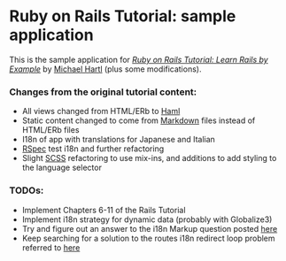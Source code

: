 # Ruby on Rails Tutorial: sample application

This is the sample application for
[*Ruby on Rails Tutorial: Learn Rails by Example*](http://railstutorial.org/)
by [Michael Hartl](http://michaelhartl.com) (plus some modifications).

### Changes from the original tutorial content:
- All views changed from HTML/ERb to [Haml](http://haml-lang.com/)
- Static content changed to come from [Markdown](http://daringfireball.net/projects/markdown/) files instead of HTML/ERb files
- I18n of app with translations for Japanese and Italian
- [RSpec](http://rspec.info/) test i18n and further refactoring
- Slight [SCSS](http://sass-lang.com/) refactoring to use mix-ins, and additions to add styling to the language selector

### **TODO**s:
- Implement Chapters 6-11 of the Rails Tutorial
- Implement i18n strategy for dynamic data (probably with Globalize3)
- Try and figure out an answer to the i18n Markup question posted [here](http://stackoverflow.com/questions/10233686/i18n-markdown-files-in-rails-3-views)
- Keep searching for a solution to the routes i18n redirect loop problem referred to [here](http://railscasts.com/episodes/138-i18n-revised?view=comments)